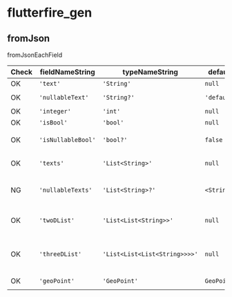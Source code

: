 # flutterfire_gen

## fromJson

fromJsonEachField

| Check | fieldNameString    | typeNameString                | defaultValue     | expected                                                                                                                                                                  |
| ----- | ------------------ | ----------------------------- | ---------------- | ------------------------------------------------------------------------------------------------------------------------------------------------------------------------- |
| OK    | `'text'`           | `'String'`                    | `null`           | `"json['text'] as String"`                                                                                                                                                |
| OK    | `'nullableText'`   | `'String?'`                   | `'defaultValue'` | `"nullableText: json['nullableText'] as String? ?? 'defaultText'"`                                                                                                        |
| OK    | `'integer'`        | `'int'`                       | `null`           | `"integer: json['integer'] as int"`                                                                                                                                       |
| OK    | `'isBool'`         | `'bool'`                      | `null`           | `"isBool: json['isBool'] as bool"`                                                                                                                                        |
| OK    | `'isNullableBool'` | `'bool?'`                     | `false`          | `"isNullableBool: json['isNullableBool'] as bool? ?? false"`                                                                                                              |
| OK    | `'texts'`          | `'List<String>'`              | `null`           | `"texts: (json['texts'] as List<dynamic>).map((e) => e as String).toList()"`                                                                                              |
| NG    | `'nullableTexts'`  | `'List<String>?'`             | `<String>[]`     | `"nullableTexts: (json['nullableTexts'] as List<dynamic>?)?.map((e) => e as String).toList() ?? <String>[]"`                                                              |
| OK    | `'twoDList'`       | `'List<List<String>>'`        | `null`           | `"twoDList: (json['twoDList'] as List<dynamic>).map((e) => (e as List<dynamic>).map((e) => e as String).toList()).toList()"`                                              |
| OK    | `'threeDList'`     | `'List<List<List<String>>>>'` | `null`           | `"threeDList: (json['threeDList'] as List<dynamic>).map((e) => (e as List<dynamic>).map((e) =>(e as List<dynamic>).map((e) => e as String).toList()).toList()).toList()"` |
| OK    | `'geoPoint'`       | `'GeoPoint'`                  | `GeoPoint(0, 0)` | `"geoPoint: json['geoPoint'] as GeoPoint"`                                                                                                                                |
